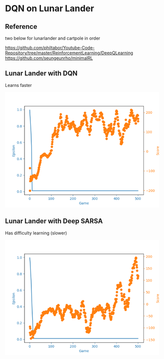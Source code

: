 # DQN on Lunar Lander

## Reference

two below for lunarlander and cartpole in order  

https://github.com/philtabor/Youtube-Code-Repository/tree/master/ReinforcementLearning/DeepQLearning   
https://github.com/seungeunrho/minimalRL

## Lunar Lander with DQN

Learns faster

![lundar_lander_dqn](https://github.com/laphisboy/RL_fall/blob/master/fall_week_2/lunar_lander_dqn.png)

## Lunar Lander with Deep SARSA

Has difficulty learning (slower)  

![lunar_lander_deepSARSA](https://github.com/laphisboy/RL_fall/blob/master/fall_week_2/lunar_lander_deepSARSA.png)
